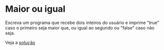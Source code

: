 # Maior ou igual

Escreva um programa que recebe dois inteiros do usuário e imprime "true" caso o
primeiro seja maior que, ou igual ao segundo ou "false" caso não seja.

Veja a [solução](./solucoes/08-maior-ou-igual.go)